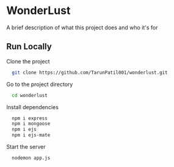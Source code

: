 
# WonderLust

A brief description of what this project does and who it's for


## Run Locally

Clone the project

```bash
  git clone https://github.com/TarunPatil001/wonderlust.git
```

Go to the project directory

```bash
  cd wonderlust
```

Install dependencies

```bash
  npm i express
  npm i mongoose
  npm i ejs
  npm i ejs-mate
```

Start the server

```bash
  nodemon app.js
```

